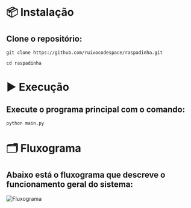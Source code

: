 # 📦 Instalação


## Clone o repositório:

`git clone https://github.com/ruivocodespace/raspadinha.git`

`cd raspadinha`

# ▶️ Execução

## Execute o programa principal com o comando:

`python main.py`

# 🗂 Fluxograma

## Abaixo está o fluxograma que descreve o funcionamento geral do sistema:

![Fluxograma]()